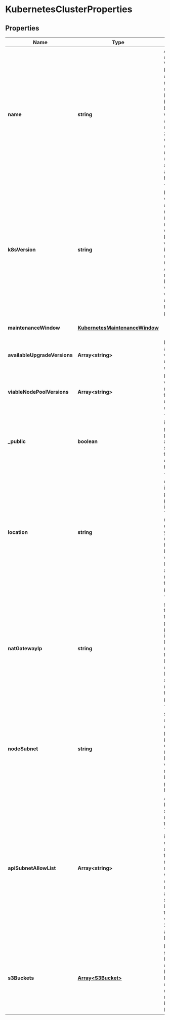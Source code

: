 # KubernetesClusterProperties

## Properties
| Name | Type | Description | Notes |
| ------------ | ------------- | ------------- | ------------- |
| **name** | **string** | A Kubernetes cluster name. Valid Kubernetes cluster name must be 63 characters or less and must be empty or begin and end with an alphanumeric character ([a-z0-9A-Z]) with dashes (-), underscores (_), dots (.), and alphanumerics between. | [default to undefined] |
| **k8sVersion** | **string** | The Kubernetes version the cluster is running. This imposes restrictions on what Kubernetes versions can be run in a cluster\'s nodepools. Additionally, not all Kubernetes versions are viable upgrade targets for all prior versions. | [optional] [default to undefined] |
| **maintenanceWindow** | [**KubernetesMaintenanceWindow**](KubernetesMaintenanceWindow.md) |  | [optional] [default to undefined] |
| **availableUpgradeVersions** | **Array&lt;string&gt;** | List of available versions for upgrading the cluster | [optional] [default to undefined] |
| **viableNodePoolVersions** | **Array&lt;string&gt;** | List of versions that may be used for node pools under this cluster | [optional] [default to undefined] |
| **_public** | **boolean** | The indicator if the cluster is public or private. Be aware that setting it to false is currently in beta phase. | [optional] [default to true] |
| **location** | **string** | The location of the cluster if the cluster is private. This property is immutable. The location must be enabled for your contract or you must have a Datacenter within that location. This attribute is mandatory if the cluster is private. | [optional] [default to undefined] |
| **natGatewayIp** | **string** | The nat gateway IP of the cluster if the cluster is private. This property is immutable. Must be a reserved IP in the same location as the cluster\'s location. This attribute is mandatory if the cluster is private. | [optional] [default to undefined] |
| **nodeSubnet** | **string** | The node subnet of the cluster, if the cluster is private. This property is optional and immutable. Must be a valid CIDR notation for an IPv4 network prefix of 16 bits length. | [optional] [default to undefined] |
| **apiSubnetAllowList** | **Array&lt;string&gt;** | Access to the K8s API server is restricted to these CIDRs. Traffic, internal to the cluster, is not affected by this restriction. If no allowlist is specified, access is not restricted. If an IP without subnet mask is provided, the default value is used: 32 for IPv4 and 128 for IPv6. | [optional] [default to undefined] |
| **s3Buckets** | [**Array&lt;S3Bucket&gt;**](S3Bucket.md) | List of Object storage buckets configured for K8s usage. For now it contains only one bucket used to store K8s API audit logs | [optional] [default to undefined] |



